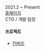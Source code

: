 2021.2 ~ Present  
[홈페이지](https://twowhy.com)  
CTO / 개발 팀장

#### 프로젝트
* [인버즈](https://play.google.com/store/apps/details?id=com.twowhy.inbuzz&hl=ko&gl=US)  
<!-- * [인버즈 - 인테리어 자재/시공 B2B 솔루션](/projects/app/inbuzz.html)   -->
<!-- * [인버즈 짠견적 - 혁신적인 인테리어 솔루션](/projects/app/inbuzz_web.html)   -->